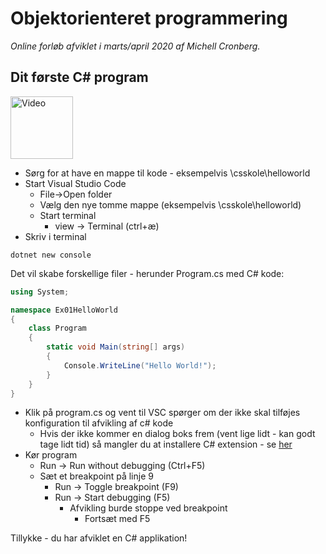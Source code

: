 # Objektorienteret programmering
*Online forløb afviklet i marts/april 2020 af Michell Cronberg.*

## Dit første C\# program

<a target="_blank" href="http://youtu.be/-4eyBPRbwsU?hd=1"><img src="http://cdn.cronberg.dk/kurser/div/youtube.png" alt="Video" width="100"></a>

- Sørg for at have en mappe til kode - eksempelvis \\csskole\\helloworld
- Start Visual Studio Code 
  - File->Open folder
  - Vælg den nye tomme mappe (eksempelvis \\csskole\\helloworld)
  - Start terminal
    - view -> Terminal (ctrl+æ)
- Skriv i terminal

```
dotnet new console 
```

Det vil skabe forskellige filer - herunder Program.cs med C\# kode:

```csharp
using System;

namespace Ex01HelloWorld
{
    class Program
    {
        static void Main(string[] args)
        {
            Console.WriteLine("Hello World!");
        }
    }
}
```

- Klik på program.cs og vent til VSC spørger om der ikke skal tilføjes konfiguration til afvikling af c# kode
  - Hvis der ikke kommer en dialog boks frem (vent lige lidt - kan godt tage lidt tid) så mangler du at installere C# extension - se [her](../Y02InstallationVSC/readme.md)
- Kør program
  - Run -> Run without debugging (Ctrl+F5)
  - Sæt et breakpoint på linje 9
    - Run -> Toggle breakpoint (F9)
    - Run -> Start debugging (F5)
      - Afvikling burde stoppe ved breakpoint
        - Fortsæt med F5
  
Tillykke - du har afviklet en C\# applikation!

